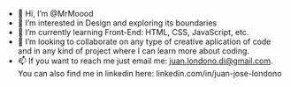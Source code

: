 - 👋 Hi, I’m @MrMoood
- 👀 I’m interested in Design and exploring its boundaries 
- 🌱 I’m currently learning Front-End: HTML, CSS, JavaScript, etc.
- 💞️ I’m looking to collaborate on any type of creative aplication of code and in any kind of project where I can learn more about coding.
- 📫 If you want to reach me just email me: juan.londono.di@gmail.com. You can also find me in linkedin here: linkedin.com/in/juan-jose-londono

<!---
MrMoood/MrMoood is a ✨ special ✨ repository because its `README.md` (this file) appears on your GitHub profile.
You can click the Preview link to take a look at your changes.
--->
